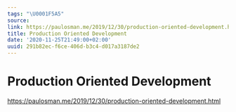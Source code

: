 ```yaml
---
tags: "\U0001F5A5"
source:
link: https://paulosman.me/2019/12/30/production-oriented-development.html
title: Production Oriented Development
date: '2020-11-25T21:49:00+02:00'
uuid: 291b82ec-f6ce-406d-b3c4-d017a3187de2
---
```


# Production Oriented Development
https://paulosman.me/2019/12/30/production-oriented-development.html
